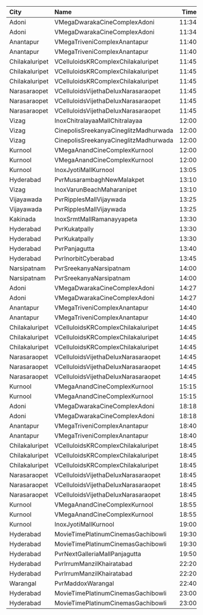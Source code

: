 | City           | Name                                  |  Time | Type                    | Price | Capacity | Booked |
| :------------- | :------------------------------------ | ----: | :---------------------- | ----: | -------: | -----: |
| Adoni          | VMegaDwarakaCineComplexAdoni          | 11:34 | Gold                    |  110₹ |      142 |     71 |
| Adoni          | VMegaDwarakaCineComplexAdoni          | 11:34 | Executive               |   70₹ |       66 |     33 |
| Anantapur      | VMegaTriveniComplexAnantapur          | 11:40 | Gold                    |  110₹ |      188 |    141 |
| Anantapur      | VMegaTriveniComplexAnantapur          | 11:40 | Silver                  |   70₹ |       40 |     32 |
| Chilakaluripet | VCelluloidsKRComplexChilakaluripet    | 11:45 | Gold                    |  100₹ |      228 |    115 |
| Chilakaluripet | VCelluloidsKRComplexChilakaluripet    | 11:45 | Elite                   |   70₹ |       95 |     48 |
| Chilakaluripet | VCelluloidsKRComplexChilakaluripet    | 11:45 | Executive               |   50₹ |       81 |     41 |
| Narasaraopet   | VCelluloidsVijethaDeluxNarasaraopet   | 11:45 | Gold                    |  100₹ |      320 |    160 |
| Narasaraopet   | VCelluloidsVijethaDeluxNarasaraopet   | 11:45 | Elite                   |   70₹ |       41 |     21 |
| Narasaraopet   | VCelluloidsVijethaDeluxNarasaraopet   | 11:45 | Executive               |   50₹ |       63 |     31 |
| Vizag          | InoxChitralayaaMallChitralayaa        | 12:00 | Executive               |  150₹ |       75 |      0 |
| Vizag          | CinepolisSreekanyaCineglitzMadhurwada | 12:00 | Normal                  |  138₹ |       38 |     19 |
| Vizag          | CinepolisSreekanyaCineglitzMadhurwada | 12:00 | Executive               |  138₹ |      144 |     72 |
| Kurnool        | VMegaAnandCineComplexKurnool          | 12:00 | Gold                    |  110₹ |      152 |     75 |
| Kurnool        | VMegaAnandCineComplexKurnool          | 12:00 | Executive               |   70₹ |       48 |     24 |
| Kurnool        | InoxJyotiMallKurnool                  | 13:05 | Executive               |  150₹ |      106 |      0 |
| Hyderabad      | PvrMusarambaghNewMalakpet             | 13:10 | Classic                 |  150₹ |      117 |      1 |
| Vizag          | InoxVarunBeachMaharanipet             | 13:10 | Excutive                |  150₹ |      147 |     82 |
| Vijayawada     | PvrRipplesMallVijaywada               | 13:25 | Classic                 |  150₹ |       83 |      0 |
| Vijayawada     | PvrRipplesMallVijaywada               | 13:25 | Recliner                |  250₹ |        6 |      0 |
| Kakinada       | InoxSrmtMallRamanayyapeta             | 13:30 | Executive               |   80₹ |       59 |      0 |
| Hyderabad      | PvrKukatpally                         | 13:30 | Classic                 |  150₹ |      244 |     59 |
| Hyderabad      | PvrKukatpally                         | 13:30 | Recliner                |  250₹ |       13 |      0 |
| Hyderabad      | PvrPanjagutta                         | 13:40 | Classic                 |  150₹ |      141 |     17 |
| Hyderabad      | PvrInorbitCyberabad                   | 13:45 | Classic                 |  150₹ |      147 |      2 |
| Narsipatnam    | PvrSreekanyaNarsipatnam               | 14:00 | Classic                 |   60₹ |       20 |      3 |
| Narsipatnam    | PvrSreekanyaNarsipatnam               | 14:00 | ClassicPlus             |  150₹ |      128 |      4 |
| Adoni          | VMegaDwarakaCineComplexAdoni          | 14:27 | Gold                    |  110₹ |      142 |     71 |
| Adoni          | VMegaDwarakaCineComplexAdoni          | 14:27 | Executive               |   70₹ |       66 |     33 |
| Anantapur      | VMegaTriveniComplexAnantapur          | 14:40 | Gold                    |  110₹ |      188 |    141 |
| Anantapur      | VMegaTriveniComplexAnantapur          | 14:40 | Silver                  |   70₹ |       40 |     32 |
| Chilakaluripet | VCelluloidsKRComplexChilakaluripet    | 14:45 | Gold                    |  100₹ |      228 |    115 |
| Chilakaluripet | VCelluloidsKRComplexChilakaluripet    | 14:45 | Elite                   |   70₹ |       95 |     48 |
| Chilakaluripet | VCelluloidsKRComplexChilakaluripet    | 14:45 | Executive               |   50₹ |       81 |     42 |
| Narasaraopet   | VCelluloidsVijethaDeluxNarasaraopet   | 14:45 | Gold                    |  100₹ |      320 |    160 |
| Narasaraopet   | VCelluloidsVijethaDeluxNarasaraopet   | 14:45 | Elite                   |   70₹ |       41 |     21 |
| Narasaraopet   | VCelluloidsVijethaDeluxNarasaraopet   | 14:45 | Executive               |   50₹ |       63 |     31 |
| Kurnool        | VMegaAnandCineComplexKurnool          | 15:15 | Gold                    |  110₹ |      152 |     75 |
| Kurnool        | VMegaAnandCineComplexKurnool          | 15:15 | Executive               |   70₹ |       48 |     24 |
| Adoni          | VMegaDwarakaCineComplexAdoni          | 18:18 | Gold                    |  110₹ |      142 |     71 |
| Adoni          | VMegaDwarakaCineComplexAdoni          | 18:18 | Executive               |   70₹ |       66 |     33 |
| Anantapur      | VMegaTriveniComplexAnantapur          | 18:40 | Gold                    |  110₹ |      188 |    141 |
| Anantapur      | VMegaTriveniComplexAnantapur          | 18:40 | Silver                  |   70₹ |       40 |     32 |
| Chilakaluripet | VCelluloidsKRComplexChilakaluripet    | 18:45 | Gold                    |  100₹ |      228 |    115 |
| Chilakaluripet | VCelluloidsKRComplexChilakaluripet    | 18:45 | Elite                   |   70₹ |       95 |     48 |
| Chilakaluripet | VCelluloidsKRComplexChilakaluripet    | 18:45 | Executive               |   50₹ |       81 |     41 |
| Narasaraopet   | VCelluloidsVijethaDeluxNarasaraopet   | 18:45 | Gold                    |  100₹ |      320 |    160 |
| Narasaraopet   | VCelluloidsVijethaDeluxNarasaraopet   | 18:45 | Elite                   |   70₹ |       41 |     21 |
| Narasaraopet   | VCelluloidsVijethaDeluxNarasaraopet   | 18:45 | Executive               |   50₹ |       63 |     31 |
| Kurnool        | VMegaAnandCineComplexKurnool          | 18:55 | Gold                    |  110₹ |      152 |     75 |
| Kurnool        | VMegaAnandCineComplexKurnool          | 18:55 | Executive               |   70₹ |       48 |     24 |
| Kurnool        | InoxJyotiMallKurnool                  | 19:00 | Executive               |  150₹ |      113 |      0 |
| Hyderabad      | MovieTimePlatinumCinemasGachibowli    | 19:30 | PlatinumRecliners       |  250₹ |       16 |      0 |
| Hyderabad      | MovieTimePlatinumCinemasGachibowli    | 19:30 | PlatinumPremiumRecliner |  250₹ |       18 |      0 |
| Hyderabad      | PvrNextGalleriaMallPanjagutta         | 19:50 | Classic                 |  150₹ |      152 |    152 |
| Hyderabad      | PvrIrrumManzilKhairatabad             | 22:20 | Classic                 |  150₹ |       94 |     94 |
| Hyderabad      | PvrIrrumManzilKhairatabad             | 22:20 | Recliner                |  250₹ |       10 |     10 |
| Warangal       | PvrMaddoxWarangal                     | 22:40 | Classic                 |  150₹ |      121 |      7 |
| Hyderabad      | MovieTimePlatinumCinemasGachibowli    | 23:00 | PlatinumRecliners       |  250₹ |       24 |      0 |
| Hyderabad      | MovieTimePlatinumCinemasGachibowli    | 23:00 | PlatinumPremiumRecliner |  250₹ |       15 |      0 |